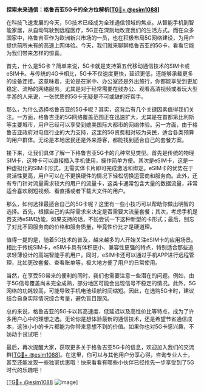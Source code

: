 **探索未来通信：格鲁吉亚5G卡的全方位解析[[TG💪+ @esim1088](https://t.me/s/esim1088)]**

在科技飞速发展的今天，5G技术已经成为全球通信领域的焦点。从智能手机到智能家居，从自动驾驶到远程医疗，5G正在深刻地改变我们的生活方式。而在众多国家中，格鲁吉亚作为欧洲新兴市场的一员，也在积极布局5G网络建设，为用户提供前所未有的高速上网体验。今天，我们就来聊聊格鲁吉亚的5G卡，看看它能为我们带来怎样的惊喜。

首先，什么是5G卡？简单来说，5G卡就是支持第五代移动通信技术的SIM卡或eSIM卡。与传统的4G卡相比，5G卡不仅速度更快，延迟更低，还能够承载更多的设备连接。这意味着，无论是在家中、办公室还是外出旅行，你都能享受到更加稳定、流畅的网络服务。尤其是对于经常需要在线办公、观看高清视频或者玩大型手游的人来说，一张优质的5G卡无疑是不可或缺的好帮手。

那么，为什么选择格鲁吉亚的5G卡呢？其实，这背后有几个关键因素值得我们关注。一方面，格鲁吉亚的5G网络覆盖范围正在迅速扩大，尤其是在首都第比利斯等主要城市，用户已经可以享受到媲美国际大都市的网络体验。另一方面，由于格鲁吉亚政府对电信行业的大力支持，这里的5G资费相对较为亲民，适合各类预算的用户群体。无论是本地居民还是外来游客，都能找到适合自己的套餐方案。

接下来，让我们具体了解一下格鲁吉亚5G卡的几种常见类型。首先是传统的物理SIM卡，这种卡可以直接插入手机使用，操作简单方便。其次是eSIM卡，这是一种虚拟化的SIM卡形式，无需实体卡片即可完成激活和绑定。eSIM卡的优势在于灵活性更高，用户可以在不更换硬件的情况下轻松切换运营商和服务商。此外，还有专门针对流量需求较大的用户的流量卡，这类卡通常包含大量的数据流量，非常适合喜欢刷短视频、看直播或者下载大文件的用户。

那么，如何选择最适合自己的5G卡呢？这里有一些小技巧可以帮助你做出明智的选择。首先，根据自己的实际需求来决定是否需要大流量套餐；其次，考虑手机是否支持eSIM功能，如果支持的话，不妨尝试一下这种新型的卡形式；最后，别忘了对比不同服务商的价格和服务质量，毕竟性价比才是硬道理。

值得一提的是，随着5G技术的普及，越来越多的人开始关注eSIM卡的应用场景。相比于传统SIM卡，eSIM卡具有体积更小、兼容性更强的特点，特别适合那些追求轻薄设计的高端智能手机用户。同时，eSIM卡还可以通过手机APP进行远程管理，比如更改套餐、查看账单等，极大地方便了用户的日常使用。

当然，在享受5G带来的便利的同时，我们也需要注意一些潜在的问题。例如，由于5G信号覆盖尚未完全成熟，部分地区可能会出现信号不稳定的情况。此外，5G网络的功耗较高，可能导致手机电池续航时间缩短。因此，在选购5G卡时，建议结合自身实际情况综合考量，避免盲目跟风。

总的来说，格鲁吉亚的5G卡以其高速度、低延迟以及高性价比等特点，成为了许多用户心中的理想之选。无论你是想体验最新的通信技术，还是希望节省通信成本，这张小小的卡片都能为你带来意想不到的价值。如果你也对5G卡感兴趣，不妨动手试试吧！

最后，再次提醒大家，获取更多关于格鲁吉亚5G卡的信息，欢迎加入我们的交流群[[TG💪+ @esim1088](https://t.me/s/esim1088)]。在这里，你可以与其他用户分享心得，咨询专业人士，甚至还能发现一些独家优惠哦！快来看看有哪些小伙伴已经抢先一步享受到了5G时代的乐趣吧！

[[TG💪+ @esim1088](https://t.me/s/esim1088) ![Image](https://i.postimg.cc/4NQfJmqS/Snipaste-2025-05-13-00-14-12.png)]